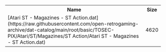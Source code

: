 <table>
<tr><th>Name</th><th>Size</th></tr>
<tr><td>
[Atari ST - Magazines - ST Action.dat](https://raw.githubusercontent.com/open-retrogaming-archive/dat-catalog/main/root/basic/TOSEC-PIX/Atari/ST/Magazines/ST Action/Atari ST - Magazines - ST Action.dat)
</td><td>4620</td></tr>
</table>
